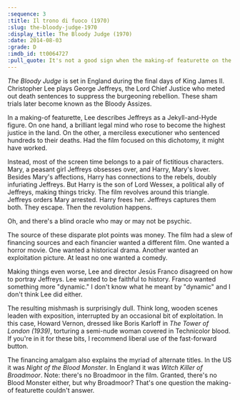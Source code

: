 ```yaml
---
:sequence: 3
:title: Il trono di fuoco (1970)
:slug: the-bloody-judge-1970
:display_title: The Bloody Judge (1970)
:date: 2014-08-03
:grade: D
:imdb_id: tt0064727
:pull_quote: It's not a good sign when the making-of featurette on the DVD is more interesting than the feature film, but such is the case with _The Bloody Judge_.
---
```

_The Bloody Judge_ is set in England during the final days of King James II. Christopher Lee plays George Jeffreys, the Lord Chief Justice who meted out death sentences to suppress the burgeoning rebellion. These sham trials later become known as the Bloody Assizes. 

In a making-of featurette, Lee describes Jeffreys as a Jekyll-and-Hyde figure. On one hand, a brilliant legal mind who rose to become the highest justice in the land. On the other, a merciless executioner who sentenced hundreds to their deaths. Had the film focused on this dichotomy, it might have worked.

Instead, most of the screen time belongs to a pair of fictitious characters. Mary, a peasant girl Jeffreys obsesses over, and Harry, Mary's lover. Besides Mary's affections, Harry has connections to the rebels, doubly infuriating Jeffreys. But Harry is the son of Lord Wessex, a political ally of Jeffreys, making things tricky. The film revolves around this triangle. Jeffreys orders Mary arrested. Harry frees her. Jeffreys captures them both. They escape. Then the revolution happens.

Oh, and there's a blind oracle who may or may not be psychic.

The source of these disparate plot points was money. The film had a slew of financing sources and each financier wanted a different film. One wanted a horror movie. One wanted a historical drama. Another wanted an exploitation picture. At least no one wanted a comedy.

Making things even worse, Lee and director Jesús Franco disagreed on how to portray Jeffreys. Lee wanted to be faithful to history.  Franco wanted something more "dynamic." I don't know what he meant by "dynamic" and I don't think Lee did either.

The resulting mishmash is surprisingly dull. 
Think long, wooden scenes leaden with exposition, interrupted by an occasional bit of exploitation. In this case, Howard Vernon, dressed like Boris Karloff in _The Tower of London (1939)_, torturing a semi-nude woman covered in Technicolor blood.  If you're in it for these bits, I recommend liberal use of the fast-forward button.

The financing amalgam also explains the myriad of alternate titles. In the US it was _Night of the Blood Monster_. In England it was _Witch Killer of Broadmoor_. Note: there's no Broadmoor in the film. Granted, there's no Blood Monster either, but why Broadmoor? That's one question the making-of featurette couldn't answer.
